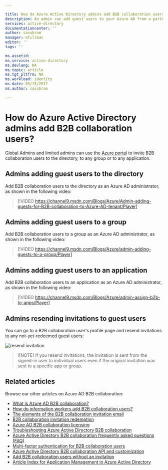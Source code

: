 ```yaml
---

title: How do Azure Active Directory admins add B2B collaboration users? | Microsoft Docs
description: An admin can add guest users to your Azure AD from a partner organization using Azure Active Directory B2B collaboration.
services: active-directory
documentationcenter: ''
author: sasubram
manager: mtillman
editor: ''
tags: ''

ms.assetid:
ms.service: active-directory
ms.devlang: NA
ms.topic: article
ms.tgt_pltfrm: NA
ms.workload: identity
ms.date: 03/15/2017
ms.author: sasubram

---
```



# How do Azure Active Directory admins add B2B collaboration users?

Global Admins and limited admins can use the [Azure portal](https://portal.azure.com) to invite B2B collaboration users to the directory, to any group or to any application.

## Admins adding guest users to the directory
Add B2B collaboration users to the directory as an Azure AD administrator, as shown in the following video:

>[!VIDEO https://channel9.msdn.com/Blogs/Azure/Admin-adding-guests-for-B2B-collaboration-to-Azure-AD-tenant/Player]


## Admins adding guest users to a group
Add B2B collaboration users to a group as an Azure AD administrator, as shown in the following video:

>[!VIDEO https://channel9.msdn.com/Blogs/Azure/admin-adding-guests-to-a-group/Player]


## Admins adding guest users to an application

Add B2B collaboration users to an application as an Azure AD administrator, as shown in the following video:

>[!VIDEO https://channel9.msdn.com/Blogs/Azure/admin-assign-b2b-to-apps/Player]

## Admins resending invitations to guest users
You can go to a B2B collaboration user's profile page and resend invitations to any not-yet-redeemed guest users:

![resend invitation](./media/active-directory-b2b-admin-add-users/resend-invitation.png)

> ![NOTE]
> If you resend invitations, the invitation is sent from the signed-in user to individual users even if the original invitation was sent to a specific app or group.


## Related articles

Browse our other articles on Azure AD B2B collaboration:

* [What is Azure AD B2B collaboration?](active-directory-b2b-what-is-azure-ad-b2b.md)
* [How do information workers add B2B collaboration users?](active-directory-b2b-iw-add-users.md)
* [The elements of the B2B collaboration invitation email](active-directory-b2b-invitation-email.md)
* [B2B collaboration invitation redemption](active-directory-b2b-redemption-experience.md)
* [Azure AD B2B collaboration licensing](active-directory-b2b-licensing.md)
* [Troubleshooting Azure Active Directory B2B collaboration](active-directory-b2b-troubleshooting.md)
* [Azure Active Directory B2B collaboration frequently asked questions (FAQ)](active-directory-b2b-faq.md)
* [Multi-factor authentication for B2B collaboration users](active-directory-b2b-mfa-instructions.md)
* [Azure Active Directory B2B collaboration API and customization](active-directory-b2b-api.md)
* [Add B2B collaboration users without an invitation](active-directory-b2b-add-user-without-invite.md)
* [Article Index for Application Management in Azure Active Directory](active-directory-apps-index.md)
